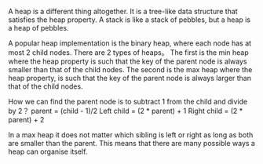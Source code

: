 A heap is a different thing altogether. It is a tree-like data structure that satisfies the heap property. A stack is like a stack of pebbles, but a
heap is a heap of pebbles.

A popular heap implementation is the binary heap, where each node has at most 2 child nodes. There are 2 types of heaps。 The first is the min heap where
the heap property is such that the key of the parent node is always smaller than that of the child nodes. The second is the max heap where the heap
property, is such that the key of the parent node is always larger than that of the child nodes.

How we can find the parent node is to subtract 1 from the child and divide by 2？ parent = (child - 1)/2 Left child = (2 * parent) + 1 Right child = (2 *
parent) + 2

In a max heap it does not matter which sibling is left or right as long as both are smaller than the parent. This means that there are many possible
ways a heap can organise itself.
